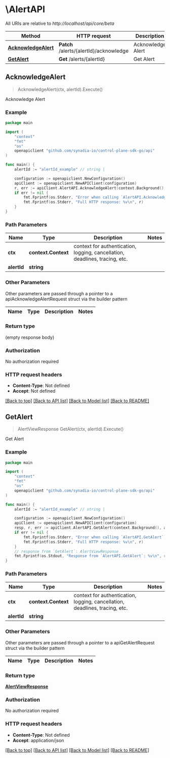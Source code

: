 # \AlertAPI

All URIs are relative to *http://localhost/api/core/beta*

Method | HTTP request | Description
------------- | ------------- | -------------
[**AcknowledgeAlert**](AlertAPI.md#AcknowledgeAlert) | **Patch** /alerts/{alertId}/acknowledge | Acknowledge Alert
[**GetAlert**](AlertAPI.md#GetAlert) | **Get** /alerts/{alertId} | Get Alert



## AcknowledgeAlert

> AcknowledgeAlert(ctx, alertId).Execute()

Acknowledge Alert



### Example

```go
package main

import (
    "context"
    "fmt"
    "os"
    openapiclient "github.com/synadia-io/control-plane-sdk-go/api"
)

func main() {
    alertId := "alertId_example" // string | 

    configuration := openapiclient.NewConfiguration()
    apiClient := openapiclient.NewAPIClient(configuration)
    r, err := apiClient.AlertAPI.AcknowledgeAlert(context.Background(), alertId).Execute()
    if err != nil {
        fmt.Fprintf(os.Stderr, "Error when calling `AlertAPI.AcknowledgeAlert``: %v\n", err)
        fmt.Fprintf(os.Stderr, "Full HTTP response: %v\n", r)
    }
}
```

### Path Parameters


Name | Type | Description  | Notes
------------- | ------------- | ------------- | -------------
**ctx** | **context.Context** | context for authentication, logging, cancellation, deadlines, tracing, etc.
**alertId** | **string** |  | 

### Other Parameters

Other parameters are passed through a pointer to a apiAcknowledgeAlertRequest struct via the builder pattern


Name | Type | Description  | Notes
------------- | ------------- | ------------- | -------------


### Return type

 (empty response body)

### Authorization

No authorization required

### HTTP request headers

- **Content-Type**: Not defined
- **Accept**: Not defined

[[Back to top]](#) [[Back to API list]](../README.md#documentation-for-api-endpoints)
[[Back to Model list]](../README.md#documentation-for-models)
[[Back to README]](../README.md)


## GetAlert

> AlertViewResponse GetAlert(ctx, alertId).Execute()

Get Alert



### Example

```go
package main

import (
    "context"
    "fmt"
    "os"
    openapiclient "github.com/synadia-io/control-plane-sdk-go/api"
)

func main() {
    alertId := "alertId_example" // string | 

    configuration := openapiclient.NewConfiguration()
    apiClient := openapiclient.NewAPIClient(configuration)
    resp, r, err := apiClient.AlertAPI.GetAlert(context.Background(), alertId).Execute()
    if err != nil {
        fmt.Fprintf(os.Stderr, "Error when calling `AlertAPI.GetAlert``: %v\n", err)
        fmt.Fprintf(os.Stderr, "Full HTTP response: %v\n", r)
    }
    // response from `GetAlert`: AlertViewResponse
    fmt.Fprintf(os.Stdout, "Response from `AlertAPI.GetAlert`: %v\n", resp)
}
```

### Path Parameters


Name | Type | Description  | Notes
------------- | ------------- | ------------- | -------------
**ctx** | **context.Context** | context for authentication, logging, cancellation, deadlines, tracing, etc.
**alertId** | **string** |  | 

### Other Parameters

Other parameters are passed through a pointer to a apiGetAlertRequest struct via the builder pattern


Name | Type | Description  | Notes
------------- | ------------- | ------------- | -------------


### Return type

[**AlertViewResponse**](AlertViewResponse.md)

### Authorization

No authorization required

### HTTP request headers

- **Content-Type**: Not defined
- **Accept**: application/json

[[Back to top]](#) [[Back to API list]](../README.md#documentation-for-api-endpoints)
[[Back to Model list]](../README.md#documentation-for-models)
[[Back to README]](../README.md)

